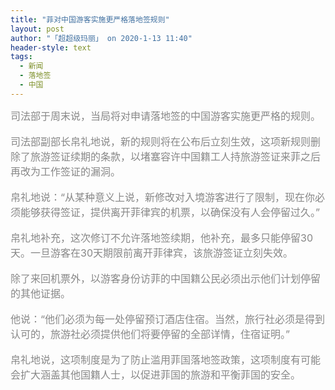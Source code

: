 ```yaml
---
title: "菲对中国游客实施更严格落地签规则"
layout: post
author: "「超超级玛丽」 on 2020-1-13 11:40"
header-style: text
tags:
  - 新闻
  - 落地签
  - 中国
---
```


<head></head>
<body>
 <font color="#878787"><font face="Tahoma, &amp;quot"><font size="3">司法部于周末说，当局将对申请落地签的中国游客实施更严格的规则。</font></font></font>
 <br> 
 <br> 
 <font color="#878787"><font face="Tahoma, &amp;quot"><font size="3">司法部副部长帛礼地说，新的规则将在公布后立刻生效，这项新规则删除了旅游签证续期的条款，以堵塞容许中国籍工人持旅游签证来菲之后再改为工作签证的漏洞。</font></font></font>
 <br> 
 <br> 
 <font color="#878787"><font face="Tahoma, &amp;quot"><font size="3">帛礼地说：“从某种意义上说，新修改对入境游客进行了限制，现在你必须能够获得签证，提供离开菲律宾的机票，以确保没有人会停留过久。”</font></font></font>
 <br> 
 <br> 
 <font color="#878787"><font face="Tahoma, &amp;quot"><font size="3">帛礼地补充，这次修订不允许落地签续期，他补充，最多只能停留30天。一旦游客在30天期限前离开菲律宾，该旅游签证立刻失效。</font></font></font>
 <br> 
 <br> 
 <font color="#878787"><font face="Tahoma, &amp;quot"><font size="3">除了来回机票外，以游客身份访菲的中国籍公民必须出示他们计划停留的其他证据。</font></font></font>
 <br> 
 <br> 
 <font color="#878787"><font face="Tahoma, &amp;quot"><font size="3">他说：“他们必须为每一处停留预订酒店住宿。当然，旅行社必须是得到认可的，旅游社必须提供他们将要停留的全部详情，住宿证明。”</font></font></font>
 <br> 
 <br> 
 <font color="#878787"><font face="Tahoma, &amp;quot"><font size="3">帛礼地说，这项制度是为了防止滥用菲国落地签政策，这项制度有可能会扩大涵盖其他国籍人士，以促进菲国的旅游和平衡菲国的安全。</font></font></font>
 <br>
</body>


